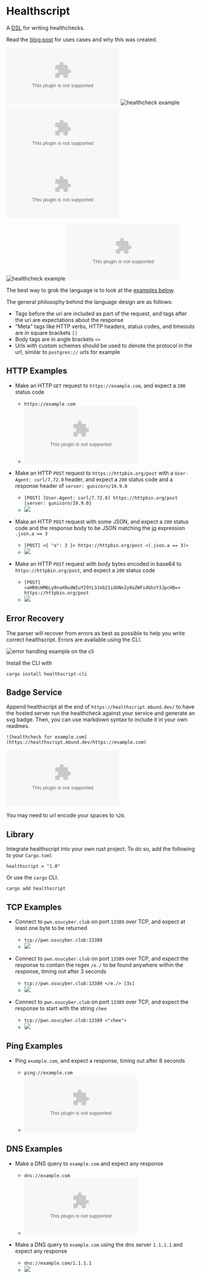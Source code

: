 # Healthscript

A [DSL](https://en.wikipedia.org/wiki/Domain-specific_language) for writing healthchecks.

Read the [blog post](https://mbund.dev/posts/healthscript) for uses cases and why this was created.

![healthcheck example](https://healthscript.mbund.dev/https://example.com)
![healthcheck example](https://healthscript.mbund.dev/tcp://pwn.osucyber.club:13389%20<"cheese">)
![healthcheck example](https://healthscript.mbund.dev/ping://example.com)
![healthcheck example](https://healthscript.mbund.dev/dns://example.com)

![healthcheck example](https://healthscript.mbund.dev/https://http.codes/404%20[404])
![healthcheck example](https://healthscript.mbund.dev/dns://thisdomaindoesntexist.com)

The best way to grok the language is to look at the [examples below](#http-examples).

The general philosophy behind the language design are as follows:

  - Tags before the uri are included as part of the request, and tags after the uri are expectations about the response
  - "Meta" tags like HTTP verbs, HTTP headers, status codes, and timeouts are in square brackets `[]`
  - Body tags are in angle brackets `<>`
  - Urls with custom schemes should be used to denote the protocol in the url, similar to `postgres://` urls for example

## HTTP Examples

- Make an HTTP `GET` request to `https://example.com`, and expect a `200` status code

  - `https://example.com`
  - ![](https://healthscript.mbund.dev/https://example.com)

- Make an HTTP `POST` request to `https://httpbin.org/post` with a `User-Agent: curl/7.72.0` header, and expect a `200` status code and a response header of `server: gunicorn/19.9.0`

  - `[POST] [User-Agent: curl/7.72.0] https://httpbin.org/post [server: gunicorn/19.9.0]`
  - ![](https://healthscript.mbund.dev/[POST]%20[User-Agent:%20curl/7.72.0]%20https://httpbin.org/post%20[server:%20gunicorn/19.9.0])

- Make an HTTP `POST` request with some JSON, and expect a `200` status code and the response body to be JSON matching the [jq](https://stedolan.github.io/jq) expression `.json.a == 3`

  - `[POST] <{ "a": 3 }> https://httpbin.org/post <(.json.a == 3)>`
  - ![](https://healthscript.mbund.dev/[POST]%20<{%20"a":%203%20}>%20https://httpbin.org/post%20<(.json.a%20==%203)>)

- Make an HTTP `POST` request with body bytes encoded in base64 to `https://httpbin.org/post`, and expect a `200` status code

  - `[POST] <aHR0cHM6Ly9naXRodWIuY29tL3Job21idXNnZy9oZWFsdGhzY3JpcHQ=> https://httpbin.org/post`
  - ![](https://healthscript.mbund.dev/[POST]<aHR0cHM6Ly9naXRodWIuY29tL3Job21idXNnZy9oZWFsdGhzY3JpcHQ=>%20https://httpbin.org/post)

## Error Recovery

The parser will recover from errors as best as possible to help you write correct healthscript. Errors are available using the CLI.

![error handling example on the cli](cli-errors.png)

Install the CLI with

```
cargo install healthscript-cli
```

## Badge Service

Append healthscript at the end of `https://healthscript.mbund.dev/` to have the hosted server run the healthcheck against your service and generate an svg badge. Then, you can use markdown syntax to include it in your own readmes.

```
![healthcheck for example.com](https://healthscript.mbund.dev/https://example.com)
```

![healthcheck for example.com](https://healthscript.mbund.dev/https://example.com)

You may need to url encode your spaces to `%20`.

## Library

Integrate healthscript into your own rust project. To do so, add the following to your `Cargo.toml`

```
healthscript = "1.0"
```

Or use the `cargo` CLI.

```
cargo add healthscript
```

## TCP Examples

- Connect to `pwn.osucyber.club` on port `13389` over TCP, and expect at least one byte to be returned

  - `tcp://pwn.osucyber.club:13389`
  - ![](https://healthscript.mbund.dev/tcp://pwn.osucyber.club:13389)

- Connect to `pwn.osucyber.club` on port `13389` over TCP, and expect the response to contain the regex `/e./` to be found anywhere within the response, timing out after 3 seconds

  - `tcp://pwn.osucyber.club:13389 </e./> [3s]`
  - ![](https://healthscript.mbund.dev/tcp://pwn.osucyber.club:13389%20</e./>%20[3s])

- Connect to `pwn.osucyber.club` on port `13389` over TCP, and expect the response to start with the string `chee`

  - `tcp://pwn.osucyber.club:13389 <"chee">`
  - ![](https://healthscript.mbund.dev/tcp://pwn.osucyber.club:13389%20<"chee">)

## Ping Examples

- Ping `example.com`, and expect a response, timing out after 8 seconds

  - `ping://example.com`
  - ![](https://healthscript.mbund.dev/ping://example.com)

## DNS Examples

- Make a DNS query to `example.com` and expect any response

  - `dns://example.com`
  - ![](https://healthscript.mbund.dev/dns://example.com)

- Make a DNS query to `example.com` using the dns server `1.1.1.1` and expect any response

  - `dns://example.com/1.1.1.1`
  - ![](https://healthscript.mbund.dev/dns://example.com/1.1.1.1)
